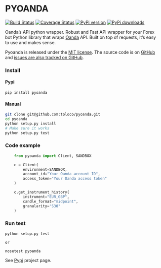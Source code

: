 # PYOANDA

[![Build Status](https://travis-ci.org/toloco/pyoanda.svg?branch=master)](https://travis-ci.org/toloco/pyoanda)
[![Coverage Status](https://coveralls.io/repos/toloco/pyoanda/badge.svg)](https://coveralls.io/r/toloco/pyoanda)
[![PyPi version](https://pypip.in/v/$REPO/badge.png)](https://crate.io/packages/pyaonda/)
[![PyPi downloads](https://pypip.in/d/$REPO/badge.png)](https://crate.io/packages/pyoanda/)


Oanda’s API python wrapper. Robust and Fast API wrapper for your Forex bot
Python library that wraps [Oanda](http://oanda.com) API. Built on top of requests, it’s easy to use and makes sense.

Pyoanda is released under the [MIT license](https://raw.githubusercontent.com/toloco/pyoanda/master/LICENSE). The source code is on [GitHub](https://github.com/toloco/pyoanda/) and [issues are also tracked on GitHub](https://github.com/toloco/pyoanda/issues).

### Install 
#### Pypi
```bash
pip install pyoanda
```

#### Manual
```bash
git clone git@github.com:toloco/pyoanda.git
cd pyoanda
python setup.py install
# Make sure it works
python setup.py test
```

### Code example

```python
    from pyoanda import Client, SANDBOX

    c = Client(
        environment=SANDBOX,
        account_id="Your Oanda account ID",
        access_token="Your Oanda access token"
    )

    c.get_instrument_history(
        instrument="EUR_GBP",
        candle_format="midpoint",
        granularity="S30"
    )
```

### Run test
```shell
python setup.py test

or 

nosetest pyoanda

```


See [Pypi](https://pypi.python.org/pypi/pyoanda/0.5.1) project page.


